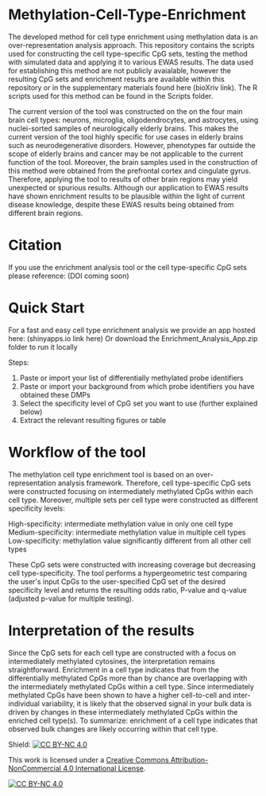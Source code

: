 # Methylation-Cell-Type-Enrichment
The developed method for cell type enrichment using methylation data is an over-representation analysis approach. This repository contains the scripts used for constructing the cell type-specific CpG sets, testing the method with simulated data and applying it to various EWAS results. The data used for establishing this method are not publicly avaialable, however the resulting CpG sets and enrichment results are available within this repository or in the supplementary materials found here (bioXriv link). The R scripts used for this method can be found in the Scripts folder.

The current version of the tool was constructed on the on the four main brain cell types: neurons, microglia, oligodendrocytes, and astrocytes, using nuclei-sorted samples of neurologically elderly brains. This makes the current version of the tool highly specific for use cases in elderly brains such as neurodegenerative disorders. However, phenotypes far outside the scope of elderly brains and cancer may be not applicable to the current function of the tool. Moreover, the brain samples used in the construction of this method were obtained from the prefrontal cortex and cingulate gyrus. Therefore, applying the tool to results of other brain regions may yield unexpected or spurious results. Although our application to EWAS results have shown enrichment results to be plausible within the light of current disease knowledge, despite these EWAS results being obtained from different brain regions.

# Citation
If you use the enrichment analysis tool or the cell type-specific CpG sets please reference:
(DOI coming soon)
# Quick Start
For a fast and easy cell type enrichment analysis we provide an app hosted here: (shinyapps.io link here)
Or download the Enrichment_Analysis_App.zip folder to run it locally

Steps:
1. Paste or import your list of differentially methylated probe identifiers 
2. Paste or import your background from which probe identifiers you have obtained these DMPs
3. Select the specificity level of CpG set you want to use (further explained below)
4. Extract the relevant resulting figures or table

# Workflow of the tool
The methylation cell type enrichment tool is based on an over-representation analysis framework. Therefore, cell type-specific CpG sets were constructed focusing on intermediately methylated CpGs within each cell type. Moreover, multiple sets per cell type were constructed as different specificity levels:

High-specificity: intermediate methylation value in only one cell type
Medium-specificity: intermediate methylation value in multiple cell types
Low-specificity: methylation value significantly different from all other cell types

These CpG sets were constructed with increasing coverage but decreasing cell type-specificity. The tool performs a hypergeometric test comparing the user's input CpGs to the user-specified CpG set of the desired specificity level and returns the resulting odds ratio, P-value and q-value (adjusted p-value for multiple testing).

# Interpretation of the results
Since the CpG sets for each cell type are constructed with a focus on intermediately methylated cytosines, the interpretation remains straightforward. Enrichment in a cell type indicates that from the differentially methylated CpGs more than by chance are overlapping with the intermediately methylated CpGs within a cell type. Since intermediately methylated CpGs have been shown to have a higher cell-to-cell and inter-individual variability, it is likely that the observed signal in your bulk data is driven by changes in these intermediately methylated CpGs within the enriched cell type(s).
To summarize: enrichment of a cell type indicates that observed bulk changes are likely occurring within that cell type.


Shield: [![CC BY-NC 4.0][cc-by-nc-shield]][cc-by-nc]

This work is licensed under a
[Creative Commons Attribution-NonCommercial 4.0 International License][cc-by-nc].

[![CC BY-NC 4.0][cc-by-nc-image]][cc-by-nc]

[cc-by-nc]: https://creativecommons.org/licenses/by-nc/4.0/
[cc-by-nc-image]: https://licensebuttons.net/l/by-nc/4.0/88x31.png
[cc-by-nc-shield]: https://img.shields.io/badge/License-CC%20BY--NC%204.0-lightgrey.svg